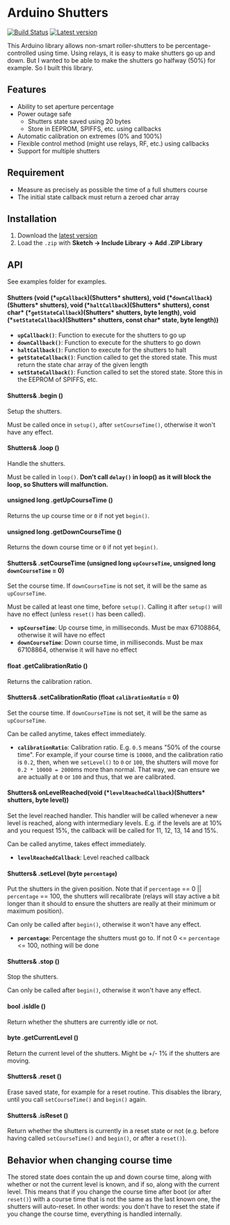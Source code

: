 # Arduino Shutters

[![Build Status](https://travis-ci.org/marvinroger/arduino-shutters.svg?branch=master)](https://travis-ci.org/marvinroger/arduino-shutters) [![Latest version](https://img.shields.io/github/release/marvinroger/arduino-shutters.svg)](https://github.com/marvinroger/arduino-shutters/releases/latest)

This Arduino library allows non-smart roller-shutters to be percentage-controlled using time.
Using relays, it is easy to make shutters go up and down. But I wanted to be able
to make the shutters go halfway (50%) for example. So I built this library.

## Features

* Ability to set aperture percentage
* Power outage safe
  * Shutters state saved using 20 bytes
  * Store in EEPROM, SPIFFS, etc. using callbacks
* Automatic calibration on extremes (0% and 100%)
* Flexible control method (might use relays, RF, etc.) using callbacks
* Support for multiple shutters

## Requirement

* Measure as precisely as possible the time of a full shutters course
* The initial state callback must return a zeroed char array

## Installation

1. Download the [latest version](https://github.com/marvinroger/arduino-shutters/archive/master.zip)
2. Load the `.zip` with **Sketch → Include Library → Add .ZIP Library**

## API

See examples folder for examples.

#### Shutters (void (\*`upCallback`)(Shutters* shutters), void (\*`downCallback`)(Shutters* shutters), void (\*`haltCallback`)(Shutters* shutters), const char* (\*`getStateCallback`)(Shutters* shutters, byte length), void (\*`setStateCallback`)(Shutters* shutters, const char* state, byte length))

* **`upCallback()`**: Function to execute for the shutters to go up
* **`downCallback()`**: Function to execute for the shutters to go down
* **`haltCallback()`**: Function to execute for the shutters to halt
* **`getStateCallback()`**: Function called to get the stored state. This must return the state char array of the given length
* **`setStateCallback()`**: Function called to set the stored state. Store this in the EEPROM of SPIFFS, etc.

#### Shutters& .begin ()

Setup the shutters.

Must be called once in `setup()`, after `setCourseTime()`, otherwise it won't have any effect.

#### Shutters& .loop ()

Handle the shutters.

Must be called in `loop()`. **Don't call `delay()` in loop() as it will block the loop, so Shutters will malfunction.**

#### unsigned long .getUpCourseTime ()

Returns the up course time or `0` if not yet `begin()`.

#### unsigned long .getDownCourseTime ()

Returns the down course time or `0` if not yet `begin()`.

#### Shutters& .setCourseTime (unsigned long `upCourseTime`, unsigned long `downCourseTime` = 0)

Set the course time. If `downCourseTime` is not set, it will be the same as `upCourseTime`.

Must be called at least one time, before `setup()`. Calling it after `setup()` will have no effect (unless `reset()` has been called).

* **`upCourseTime`**: Up course time, in milliseconds. Must be max 67108864, otherwise it will have no effect
* **`downCourseTime`**: Down course time, in milliseconds. Must be max 67108864, otherwise it will have no effect

#### float .getCalibrationRatio ()

Returns the calibration ration.

#### Shutters& .setCalibrationRatio (float `calibrationRatio` = 0)

Set the course time. If `downCourseTime` is not set, it will be the same as `upCourseTime`.

Can be called anytime, takes effect immediately.

* **`calibrationRatio`**: Calibration ratio. E.g. `0.5` means "50% of the course time". For example, if your course time is `10000`, and the calibration ratio is `0.2`, then, when we `setLevel()` to `0` or `100`, the shutters will move for `0.2 * 10000 = 2000`ms more than normal. That way, we can ensure we are actually at `0` or `100` and thus, that we are calibrated.

#### Shutters& onLevelReached(void (\*`levelReachedCallback`)(Shutters* shutters, byte level))

Set the level reached handler. This handler will be called whenever a new level is reached, along with intermediary levels. E.g. if the levels are at 10% and you request 15%, the callback will be called for 11, 12, 13, 14 and 15%.

Can be called anytime, takes effect immediately.

* **`levelReachedCallback`**: Level reached callback

#### Shutters& .setLevel (byte `percentage`)

Put the shutters in the given position.
Note that if `percentage` == 0 || `percentage` == 100, the shutters will recalibrate (relays will stay active a bit longer than it should to ensure the shutters are really at their minimum or maximum position).

Can only be called after `begin()`, otherwise it won't have any effect.

* **`percentage`**: Percentage the shutters must go to. If not 0 <= `percentage` <= 100, nothing will be done

#### Shutters& .stop ()

Stop the shutters.

Can only be called after `begin()`, otherwise it won't have any effect.

#### bool .isIdle ()

Return whether the shutters are currently idle or not.

#### byte .getCurrentLevel ()

Return the current level of the shutters. Might be +/- 1% if the shutters are moving.

#### Shutters& .reset ()

Erase saved state, for example for a reset routine. This disables the library, until you call `setCourseTime()` and `begin()` again.

#### Shutters& .isReset ()

Return whether the shutters is currently in a reset state or not (e.g. before having called `setCourseTime()` and `begin()`, or after a `reset()`).

## Behavior when changing course time

The stored state does contain the up and down course time, along with whether or not the current level is known, and if so, along with the current level. This means that if you change the course time after boot (or after `reset()`) with a course time that is not the same as the last known one, the shutters will auto-reset. In other words: you don't have to reset the state if you change the course time, everything is handled internally.
